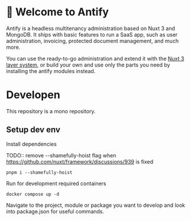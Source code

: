 # 👋 Welcome to Antify

Antify is a headless multitenancy administration based on Nuxt 3 and MongoDB. It ships with basic features to run a SaaS app, such as user administration, invoicing, protected document management, and much more.

You can use the ready-to-go administration and extend it with the [Nuxt 3 layer system](https://nuxt.com/docs/getting-started/layers), or build your own and use only the parts you need by installing the antify modules instead.

# Developen

This repository is a mono repository.

## Setup dev env

Install dependencies

TODO:: remove --shamefully-hoist flag when https://github.com/nuxt/framework/discussions/939 is fixed

    pnpm i --shamefully-hoist

Run for development required containers

    docker compose up -d

Navigate to the project, module or package you want to develop and look into package.json for useful commands.